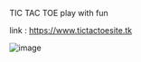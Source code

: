 TIC TAC TOE 
play with fun

link :  https://www.tictactoesite.tk

![image](https://user-images.githubusercontent.com/71078280/202899180-11db0cbc-be68-4ae5-9bde-ede7a7afa2f9.png)


